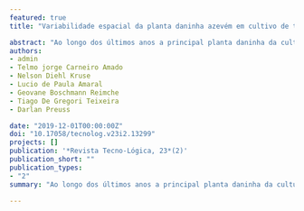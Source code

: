 ```yaml
---
featured: true
title: "Variabilidade espacial da planta daninha azevém em cultivo de trigo utilizando diferentes malhas amostrais"

abstract: "Ao longo dos últimos anos a principal planta daninha da cultura do trigo tem sido o azevém, a qual infesta lavouras e compete com a cultura por recursos naturais. O levantamento das plantas daninhas, de forma geral, é realizado de forma indiscriminada, não levando em consideração sua variabilidade espacial. Uma forma para realizar o levantamento das plantas daninhas de forma precisa é utilizando malhas amostrais. O objetivo deste trabalho foi avaliar a variabilidade espacial da distribuição da planta daninha azevém com diferentes tamanhos de malhas amostrais. Foram geradas cinco malhas amostrais com dimensões de 6,125 x 6,125 m, 12,5 x 12,5 m, 25 x 25 m, 50 x 50 m, e 100 x 100 m. A avaliação de levantamento da população da planta daninha azevém foi realizada com o auxílio de quadrados amostrais metálicos, quando a cultura do trigo se apresentava no início do afilhamento. Malhas amostrais de 6,125 x 6,125 m, 12,5 x 12,5 m, 25 x 25 m e 50 x 50 m, com exceção da malha 100 x 100 m, apresentaram elevado coeficiente de variação, o que caracteriza a heterogeneidade de sua presença e grau de infestação na área. Pode-se concluir que a medida que reduz o tamanho da malha amostral aumenta a precisão na caracterização da variabilidade espacial de densidade da planta daninha, possibilitando a confecção de mapas temáticos da infestação de azevém com precisão."
authors:
- admin
- Telmo jorge Carneiro Amado
- Nelson Diehl Kruse
- Lucio de Paula Amaral
- Geovane Boschmann Reimche
- Tiago De Gregori Teixeira
- Darlan Preuss

date: "2019-12-01T00:00:00Z"
doi: "10.17058/tecnolog.v23i2.13299"
projects: []
publication: '*Revista Tecno-Lógica, 23*(2)'
publication_short: ""
publication_types:
- "2"
summary: "Ao longo dos últimos anos a principal planta daninha da cultura do trigo tem sido o azevém, a qual infesta lavouras e compete com a cultura por recursos naturais. O levantamento das plantas daninhas, de forma geral, é realizado de forma indiscriminada, não levando em consideração sua variabilidade espacial. Uma forma para realizar o levantamento das plantas daninhas de forma precisa é utilizando malhas amostrais."

---
```


